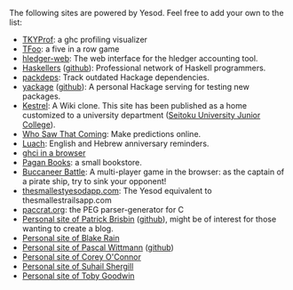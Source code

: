 The following sites are powered by Yesod. Feel free to add your own to the list:

* [TKYProf](http://blog.foldr.in/tkyprof-a-web-based-interactive-visualizer-fo): a ghc profiling visualizer
* [TFoo](http://tfoo.herokuapp.com/): a five in a row game
* [hledger-web](http://demo.hledger.org/): The web interface for the hledger accounting tool.
* [Haskellers](http://www.haskellers.com/) ([github](https://github.com/snoyberg/haskellers)): Professional network of Haskell programmers.
* [packdeps](http://packdeps.haskellers.com/): Track outdated Hackage dependencies.
* [yackage](http://hackage.haskell.org/package/yackage) ([github](https://github.com/snoyberg/yackage)): A personal Hackage serving for testing new packages.
* [Kestrel](https://github.com/cutsea110/Kestrel): A Wiki clone. This site has been published as a home customized to a university department ([Seitoku University Junior College](http://soubun.seitoku.ac.jp)).
* [Who Saw That Coming](http://whosawthatcoming.com/): Make predictions online.
* [Luach](http://luach.snoyman.com/): English and Hebrew anniversary reminders.
* [ghci in a browser](https://github.com/dterei/ghci-in-a-new-dress)
* [Pagan Books](http://paganbooks.eu/): a small bookstore.
* [Buccaneer Battle](http://pirates.dyndns-free.com/): A multi-player game in the browser: as the captain of a pirate ship, try to sink your opponent!
* [thesmallestyesodapp.com](http://thesmallestyesodapp.com/): The Yesod equivalent to thesmallestrailsapp.com
* [paccrat.org](http://paccrat.org/): the PEG parser-generator for C
* [Personal site of Patrick Brisbin](http://pbrisbin.com/) ([github](https://github.com/pbrisbin/devsite)), might be of interest for those wanting to create a blog.
* [Personal site of Blake Rain](http://meadowstalk.com/)
* [Personal site of Pascal Wittmann](https://www.pascal-wittmann.de/) ([github](https://github.com/pSub/pascal-wittmann.de))
* [Personal site of Corey O'Connor](http://www.corebotllc.com/)
* [Personal site of Suhail Shergill](http://blog.shergill.su)
* [Personal site of Toby Goodwin](http://paganbooks.eu/software/)
